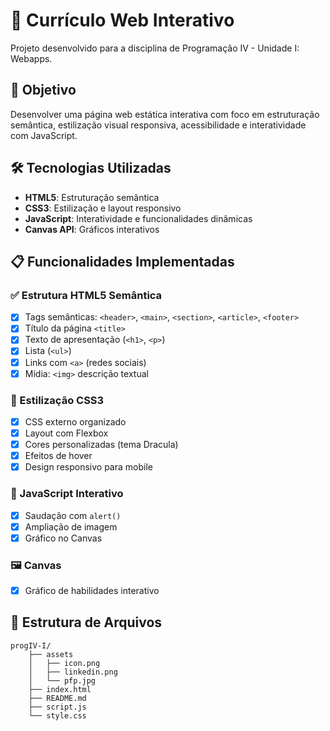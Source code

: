 # 📄 Currículo Web Interativo

Projeto desenvolvido para a disciplina de Programação IV - Unidade I: Webapps.

## 🎯 Objetivo

Desenvolver uma página web estática interativa com foco em estruturação semântica, estilização visual responsiva, acessibilidade e interatividade com JavaScript.

## 🛠️ Tecnologias Utilizadas

- **HTML5**: Estruturação semântica
- **CSS3**: Estilização e layout responsivo
- **JavaScript**: Interatividade e funcionalidades dinâmicas
- **Canvas API**: Gráficos interativos

## 📋 Funcionalidades Implementadas

### ✅ Estrutura HTML5 Semântica
- [x] Tags semânticas: `<header>`, `<main>`, `<section>`, `<article>`, `<footer>`
- [x] Título da página `<title>`
- [x] Texto de apresentação (`<h1>`, `<p>`)
- [x] Lista (`<ul>`)
- [x] Links com `<a>` (redes sociais)
- [x] Mídia: `<img>` descrição textual

### 🎨 Estilização CSS3
- [x] CSS externo organizado
- [x] Layout com Flexbox
- [x] Cores personalizadas (tema Dracula)
- [x] Efeitos de hover
- [x] Design responsivo para mobile

### 🧠 JavaScript Interativo
- [x] Saudação com `alert()`
- [x] Ampliação de imagem
- [x] Gráfico no Canvas

### 🖼️ Canvas
- [x] Gráfico de habilidades interativo

## 📁 Estrutura de Arquivos

```
progIV-I/
    ├── assets
    │   ├── icon.png
    │   ├── linkedin.png
    │   └── pfp.jpg
    ├── index.html
    ├── README.md
    ├── script.js
    └── style.css
```
